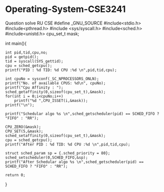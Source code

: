 # Operating-System-CSE3241
Question solve RU CSE
#define _GNU_SOURCE
#include<stdio.h>
#include<pthread.h>
#include <sys/syscall.h>
#include<sched.h>
#include<unistd.h>
cpu_set_t mask;

int main(){

    int pid,tid,cpu,no;
    pid = getpid();
    tid = syscall(SYS_gettid);
    cpu = sched_getcpu();
    printf("PID : %d TID: %d CPU :%d \n",pid,tid,cpu);

    int cpuNo = sysconf(_SC_NPROCESSORS_ONLN);
    printf("No. of available CPUS: %d\n", cpuNo);
    printf("Cpu Affinity : ");
    sched_getaffinity(0,sizeof(cpu_set_t),&mask);
    for(int i = 0;i<cpuNo;i++)
        printf("%d ",CPU_ISSET(i,&mask));
    printf("\n");

    printf("Schedular algo %s \n",sched_getscheduler(pid) == SCHED_FIFO ? "FIFO" : "RR");

    CPU_ZERO(&mask);
    CPU_SET(5,&mask);
    sched_setaffinity(0,sizeof(cpu_set_t),&mask);
    cpu = sched_getcpu();
    printf("After PID : %d TID: %d CPU :%d \n",pid,tid,cpu);

    struct sched_param sp = {.sched_priority = 80};
    sched_setscheduler(0,SCHED_FIFO,&sp);
    printf("After Schedular algo %s \n",sched_getscheduler(pid) == SCHED_FIFO ? "FIFO" : "RR");

    return 0;
}

